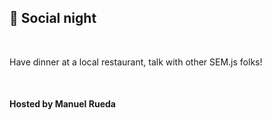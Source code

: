 ## 🍔 Social night
<br/>

Have dinner at a local restaurant, talk with other SEM.js folks!

<br/>

#### Hosted by Manuel Rueda
